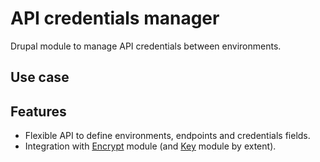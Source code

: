 # API credentials manager

Drupal module to manage API credentials between environments.

## Use case

## Features
- Flexible API to define environments, endpoints and credentials fields.
- Integration with [Encrypt](https://www.drupal.org/project/encrypt) module (and [Key](https://www.drupal.org/project/key) module by extent).
